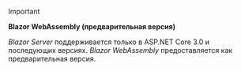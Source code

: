 > [!IMPORTANT]
> **Blazor WebAssembly (предварительная версия)**
>
> *Blazor Server* поддерживается только в ASP.NET Core 3.0 и последующих версиях. *Blazor WebAssembly* предоставляется как предварительная версия.
